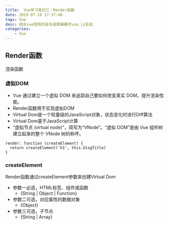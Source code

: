```yaml
---
title:  Vue学习笔记三：Render函数
date: 2019-07-10 17:37:48
tags: Vue
desc: 结合vue官网内容与梁灏编著的vue.js实战
categories: 
	- Vue
---
```


## Render函数
渲染函数
### 虚拟DOM
- Vue 通过建立一个虚拟 DOM 来追踪自己要如何改变真实 DOM，提升渲染性能。
- Render函数用于实现虚拟DOM
- Virtual Dom是一个轻量级的JavaScript对象，状态变化时进行Diff算法
- Virtual Dom基于JavaScript计算
- “虚拟节点 (virtual node)”，简写为“VNode”。“虚拟 DOM”是由 Vue 组件树建立起来的整个 VNode 树的称呼。

<!-- 阅读更多 -->


```
render: function (createElement) {
  return createElement('h1', this.blogTitle)
}
```

### createElement
Render函数通过createElement参数来创建Virtual Dom
- 参数一必选，HTML标签、组件或函数
    - {String | Object | Function}
- 参数二可选，对应属性的数据对象
    - {Object}
- 参数三可选，子节点
    - {String | Array}
